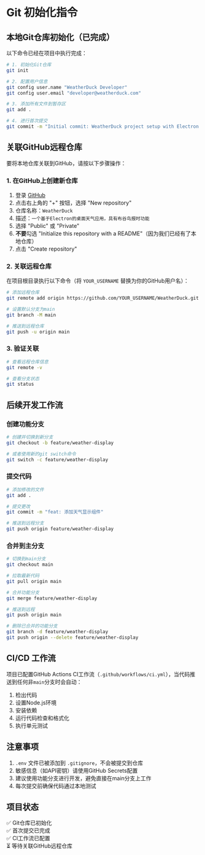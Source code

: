 # Git 初始化指令

## 本地Git仓库初始化（已完成）

以下命令已经在项目中执行完成：

```bash
# 1. 初始化Git仓库
git init

# 2. 配置用户信息
git config user.name "WeatherDuck Developer"
git config user.email "developer@weatherduck.com"

# 3. 添加所有文件到暂存区
git add .

# 4. 进行首次提交
git commit -m "Initial commit: WeatherDuck project setup with Electron + React + TypeScript"
```

## 关联GitHub远程仓库

要将本地仓库关联到GitHub，请按以下步骤操作：

### 1. 在GitHub上创建新仓库

1. 登录 [GitHub](https://github.com)
2. 点击右上角的 "+" 按钮，选择 "New repository"
3. 仓库名称：`WeatherDuck`
4. 描述：`一个基于Electron的桌面天气应用，具有布谷鸟报时功能`
5. 选择 "Public" 或 "Private"
6. **不要**勾选 "Initialize this repository with a README"（因为我们已经有了本地仓库）
7. 点击 "Create repository"

### 2. 关联远程仓库

在项目根目录执行以下命令（将 `YOUR_USERNAME` 替换为你的GitHub用户名）：

```bash
# 添加远程仓库
git remote add origin https://github.com/YOUR_USERNAME/WeatherDuck.git

# 设置默认分支为main
git branch -M main

# 推送到远程仓库
git push -u origin main
```

### 3. 验证关联

```bash
# 查看远程仓库信息
git remote -v

# 查看分支状态
git status
```

## 后续开发工作流

### 创建功能分支

```bash
# 创建并切换到新分支
git checkout -b feature/weather-display

# 或者使用新的git switch命令
git switch -c feature/weather-display
```

### 提交代码

```bash
# 添加修改的文件
git add .

# 提交更改
git commit -m "feat: 添加天气显示组件"

# 推送到远程分支
git push origin feature/weather-display
```

### 合并到主分支

```bash
# 切换到main分支
git checkout main

# 拉取最新代码
git pull origin main

# 合并功能分支
git merge feature/weather-display

# 推送到远程
git push origin main

# 删除已合并的功能分支
git branch -d feature/weather-display
git push origin --delete feature/weather-display
```

## CI/CD 工作流

项目已配置GitHub Actions CI工作流（`.github/workflows/ci.yml`），当代码推送到任何非`main`分支时会自动：

1. 检出代码
2. 设置Node.js环境
3. 安装依赖
4. 运行代码检查和格式化
5. 执行单元测试

## 注意事项

1. `.env` 文件已被添加到 `.gitignore`，不会被提交到仓库
2. 敏感信息（如API密钥）请使用GitHub Secrets配置
3. 建议使用功能分支进行开发，避免直接在main分支上工作
4. 每次提交前确保代码通过本地测试

## 项目状态

✅ Git仓库已初始化  
✅ 首次提交已完成  
✅ CI工作流已配置  
⏳ 等待关联GitHub远程仓库